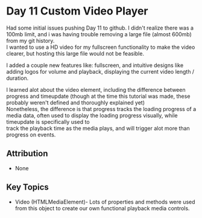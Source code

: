 # Day 11 Custom Video Player

Had some initial issues pushing Day 11 to github. I didn't realize there was a 100mb limit, and i was having trouble removing a large file (almost 600mb) from my git history.  
I wanted to use a HD video for my fullscreen functionality to make the video clearer, but hosting this large file would not be feasible.

I added a couple new features like: fullscreen, and intuitive designs like adding logos for volume and playback, displaying the current video length / duration.  

I learned alot about the video element, including the difference between progress and timeupdate (though at the time this tutorial was made, these probably weren't defined and thoroughly explained yet)  
Nonetheless, the difference is that progress tracks the loading progress of a media data, often used to display the loading progress visually, while timeupdate is specifically used to   
track the playback time as the media plays, and will trigger alot more than progress on events. 

## Attribution
* None


## Key Topics
* Video (HTMLMediaElement)- Lots of properties and methods were used from this object to create our own functional playback media controls.
